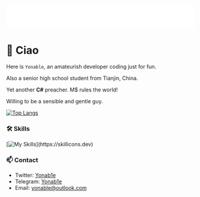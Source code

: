 <p align="center">
<img src="/header.svg" align="center" />
</p>

# 🎉 Ciao
Here is `Yonable`, an amateurish developer coding just for fun.
 
Also a senior high school student from Tianjin, China. 

Yet another **C#** preacher. M$ rules the world!

Willing to be a sensible and gentle guy.

[![Top Langs](https://github-readme-stats.vercel.app/api/top-langs/?username=Yonable&layout=compact&hide=html&title_color=CC88BB&text_color=885566&bg_color=20,F2FBFF,E6F8FF,FFE6EB,FFF2F5)](https://github.com/anuraghazra/github-readme-stats)

### 🛠️ Skills

[![My Skills](https://skillicons.dev/icons?i=cs,dotnet,kotlin,nim,visualstudio,vscode,)](https://skillicons.dev)

### 📫 Contact

- Twitter: [Yonab1e](https://twitter.com/Yonab1e)
- Telegram: [Yonab1e](https://t.me/Yonab1e)
- Email: yonable@outlook.com
